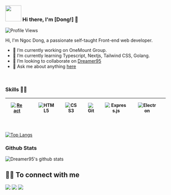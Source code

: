 ### <img src="https://i.pinimg.com/originals/00/4b/17/004b173f6e3d6843df10114e087f30a8.gif" width="50" height="50" /> Hi there, I'm [Dong!] 👋
![Profile Views](https://hits.seeyoufarm.com/api/count/incr/badge.svg?url=https://github.com/Dreamer95/&title=Profile%20Views)

Hi, I'm Ngoc Dong, a passionate self-taught Front-end web developer.

- 🔭 I’m currently working on OneMount Group.
- 🌱 I’m currently learning Typescript, Nextjs, Tailwind CSS, Golang.
- 👯 I’m looking to collaborate on [Dreamer95](https://github.com/Dreamer95.github.io)
- 💬 Ask me about anything [here](https://github.com/Dreamer95/Dreamer95/issues)
<br>

### Skills 👨‍💻

| [<img style="margin: 10px" src="https://profilinator.rishav.dev/skills-assets/react-original-wordmark.svg" alt="React" height="25" />](https://reactjs.org/) | [<img src="https://raw.githubusercontent.com/github/explore/80688e429a7d4ef2fca1e82350fe8e3517d3494d/topics/bootstrap/bootstrap.png" alt="Bootstrap" width="24">](https://getbootstrap.com/) | <img style="margin: 10px" src="https://profilinator.rishav.dev/skills-assets/html5-original-wordmark.svg" alt="HTML5" height="25" /> | <img style="margin: 10px" src="https://profilinator.rishav.dev/skills-assets/css3-original-wordmark.svg" alt="CSS3" height="25" /> | <img style="margin: 10px" src="https://profilinator.rishav.dev/skills-assets/git-scm-icon.svg" alt="Git" height="25" /> | <img style="margin: 10px" src="https://profilinator.rishav.dev/skills-assets/express-original-wordmark.svg" alt="Express.js" height="25" /> | <img style="margin: 10px" src="https://profilinator.rishav.dev/skills-assets/electron-original.svg" alt="Electron" height="25" /> | <img style="margin: 10px" src="https://profilinator.rishav.dev/skills-assets/nodejs-original-wordmark.svg" alt="Node.js" height="25" /> | <img style="margin: 10px" src="https://profilinator.rishav.dev/skills-assets/flutterio-icon.svg" alt="Flutter" height="25" />     | [<img style="margin: 10px" src="https://profilinator.rishav.dev/skills-assets/javascript-original.svg" alt="JavaScript" height="25" />](https://jquery.com/) |
| ------------------------------------------------------------------------------------------------------------------------------------------------------------ | -------------------------------------------------------------------------------------------------------------------------------------------------------------------------------------------- | ------------------------------------------------------------------------------------------------------------------------------------ | ---------------------------------------------------------------------------------------------------------------------------------- | ----------------------------------------------------------------------------------------------------------------------- | ------------------------------------------------------------------------------------------------------------------------------------------- | --------------------------------------------------------------------------------------------------------------------------------- | --------------------------------------------------------------------------------------------------------------------------------------- | --- | ------------------------------------------------------------------------------------------------------------------------------------------------------------ |
<br>

[![Top Langs](https://github-readme-stats.vercel.app/api/top-langs/?username=TAdev07&layout=compact&theme=tokyonight)](https://github.com/Dreamer95/)

### Github Stats

![Dreamer95's github stats](https://github-readme-stats.vercel.app/api?username=Dreamer95&show_icons=true&count_private=true&theme=tokyonight)

<summary><h2>🤝🏻 To connect with me</h2></summary>

<p align = "center">
 
[<img src ="https://img.shields.io/badge/portfolio-%23.svg?&style=for-the-badge&logo=&logoColor=white%22">](https://dreamer95.github.io/portfolio/)
[<img src="https://img.shields.io/badge/linkedin-%230077B5.svg?&style=for-the-badge&logo=linkedin&logoColor=white" />](https://www.linkedin.com/in/dongdn195/)
[<img src="https://img.shields.io/badge/facebook-%231877F2.svg?&style=for-the-badge&logo=facebook&logoColor=white" />](https://www.facebook.com/Ngoc.Dong.195/)

</p>
